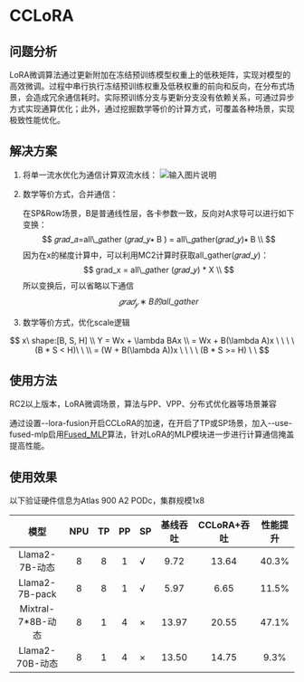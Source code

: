 # CCLoRA

## 问题分析

LoRA微调算法通过更新附加在冻结预训练模型权重上的低秩矩阵，实现对模型的高效微调。过程中串行执行冻结预训练权重及低秩权重的前向和反向，在分布式场景，会造成冗余通信耗时。实际预训练分支与更新分支没有依赖关系，可通过异步方式实现通算优化；此外，通过挖掘数学等价的计算方式，可覆盖各种场景，实现极致性能优化。

## 解决方案

1. 将单一流水优化为通信计算双流水线：
![输入图片说明](https://foruda.gitee.com/images/1722944695028060121/d24c8bcf_8362322.png "CCLoRA.png")

2. 数学等价方式，合并通信：

   在SP&Row场景，B是普通线性层，各卡参数一致，反向对A求导可以进行如下变换：
   $$
   𝑔𝑟𝑎𝑑_𝑎=all\_𝑔ather (𝑔𝑟𝑎𝑑_𝑦∗ B ) = all\_𝑔ather(𝑔𝑟𝑎𝑑_𝑦)∗ B \\
   $$
   因为在x的梯度计算中，可以利用MC2计算时获取all\_gather(𝑔𝑟𝑎𝑑_𝑦)：
   $$
   grad_x = all\_𝑔ather (𝑔𝑟𝑎𝑑_𝑦) * X \\
   $$
   所以变换后，可以省略以下通信
   $$
   𝑔𝑟𝑎𝑑_𝑦∗ B的all\_gather
   $$
   

3. 数学等价方式，优化scale逻辑
  
  $$
  x\ shape:[B, S, H] \\ 
  Y = Wx + \lambda BAx \\
  = Wx + B(\lambda A)x   \ \ \ \  (B * S < H)\ \  \\
  = (W + B(\lambda A))x   \ \ \ \  (B * S >= H)   \ \
  $$
  

## 使用方法

RC2以上版本，LoRA微调场景，算法与PP、VPP、分布式优化器等场景兼容

通过设置--lora-fusion开启CCLoRA的加速，在开启了TP或SP场景，加入--use-fused-mlp启用<td><a href="./docs/features/fused_mlp.md">Fused_MLP</a></td>算法，针对LoRA的MLP模块进一步进行计算通信掩盖提高性能。

## 使用效果

以下验证硬件信息为Atlas 900 A2 PODc，集群规模1x8

|       模型        | NPU  |  TP  |  PP  | SP   | 基线吞吐 | CCLoRA+吞吐 | 性能提升 |
| :---------------: | :--: | :--: | :--: | ---- | :------: | :---------: | :------: |
|  Llama2-7B-动态   |  8   |  8   |  1   | √    |   9.72   |    13.64    |  40.3%   |
|  Llama2-7B-pack   |  8   |  8   |  1   | √    |   5.97   |    6.65     |  11.5%   |
| Mixtral-7*8B-动态 |  8   |  1   |  4   | ×    |  13.97   |    20.55    |  47.1%   |
|  Llama2-70B-动态  |  8   |  1   |  4   | ×    |  13.50   |    14.75    |   9.3%   |
